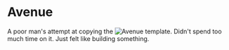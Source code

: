 # Avenue 
A poor man's attempt at copying the ![Avenue](https://avenue-demo.squarespace.com/) template. Didn't spend too much time on it. Just felt like building something. 
